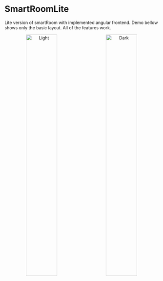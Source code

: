 # SmartRoomLite
Lite version of smartRoom with implemented angular frontend. Demo bellow shows only the basic layout. All of the features work.

<p align="center">
  <img alt="Light" src="https://user-images.githubusercontent.com/32803118/209453394-7745c0cf-d935-45c0-8ab3-422b5749e2e0.jpg" width="45%">
&nbsp; &nbsp; &nbsp; &nbsp;
  <img alt="Dark" src="https://user-images.githubusercontent.com/32803118/209453392-28845635-5f45-4956-b56a-2f8c79bd09ba.jpg" width="45%">
</p>
